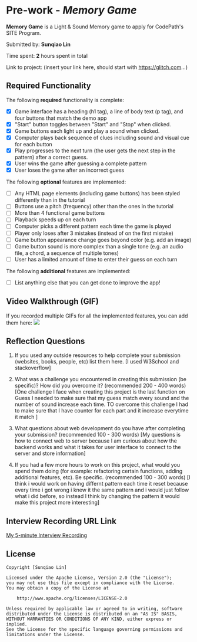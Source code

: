 # Pre-work - *Memory Game*

**Memory Game** is a Light & Sound Memory game to apply for CodePath's SITE Program. 

Submitted by: **Sunqiao Lin**

Time spent: **2** hours spent in total

Link to project: (insert your link here, should start with https://glitch.com...)

## Required Functionality

The following **required** functionality is complete:

* [x] Game interface has a heading (h1 tag), a line of body text (p tag), and four buttons that match the demo app
* [x] "Start" button toggles between "Start" and "Stop" when clicked. 
* [x] Game buttons each light up and play a sound when clicked. 
* [x] Computer plays back sequence of clues including sound and visual cue for each button
* [x] Play progresses to the next turn (the user gets the next step in the pattern) after a correct guess. 
* [x] User wins the game after guessing a complete pattern
* [x] User loses the game after an incorrect guess

The following **optional** features are implemented:

* [ ] Any HTML page elements (including game buttons) has been styled differently than in the tutorial
* [ ] Buttons use a pitch (frequency) other than the ones in the tutorial
* [ ] More than 4 functional game buttons
* [ ] Playback speeds up on each turn
* [ ] Computer picks a different pattern each time the game is played
* [ ] Player only loses after 3 mistakes (instead of on the first mistake)
* [ ] Game button appearance change goes beyond color (e.g. add an image)
* [ ] Game button sound is more complex than a single tone (e.g. an audio file, a chord, a sequence of multiple tones)
* [ ] User has a limited amount of time to enter their guess on each turn

The following **additional** features are implemented:

- [ ] List anything else that you can get done to improve the app!

## Video Walkthrough (GIF)

If you recorded multiple GIFs for all the implemented features, you can add them here:
![](http://g.recordit.co/krluxeK3Gx.gif)


## Reflection Questions
1. If you used any outside resources to help complete your submission (websites, books, people, etc) list them here. 
[I used W3School and stackoverflow]

2. What was a challenge you encountered in creating this submission (be specific)? How did you overcome it? (recommended 200 - 400 words) 
[One challenge I face when creating this project is the last function on Guess I needed to make sure that 
my guess match every sound and the number of sound increase each time. TO overcome this challenge I had to make sure that I have counter for each part 
and it increase everytime it match ]

3. What questions about web development do you have after completing your submission? (recommended 100 - 300 words) 
[My questions is how to connect web to server because I am curious about how the backend works and what it takes for user interface to connect to the server
and store information]

4. If you had a few more hours to work on this project, what would you spend them doing (for example: refactoring certain functions, adding additional features, etc). Be specific. (recommended 100 - 300 words) 
[I think i would work on having differnt pattern each time it reset because every time i got wrong i knew it the same pattern and i would just follow what i did 
before, so instead I think by changing the pattern it would make this project more interesting]



## Interview Recording URL Link

[My 5-minute Interview Recording](https://www.loom.com/share/81c8cd5da6664bbf9fb1c05e37ad607b)


## License

    Copyright [Sunqiao Lin]

    Licensed under the Apache License, Version 2.0 (the "License");
    you may not use this file except in compliance with the License.
    You may obtain a copy of the License at

        http://www.apache.org/licenses/LICENSE-2.0

    Unless required by applicable law or agreed to in writing, software
    distributed under the License is distributed on an "AS IS" BASIS,
    WITHOUT WARRANTIES OR CONDITIONS OF ANY KIND, either express or implied.
    See the License for the specific language governing permissions and
    limitations under the License.
    